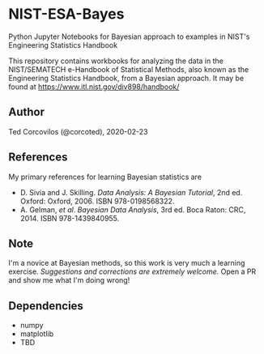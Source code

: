 # NIST-ESA-Bayes
<!-- [![Binder](https://mybinder.org/badge_logo.svg)](https://mybinder.org/v2/gh/corcoted/NIST-ESA-Bayes/master) -->

Python Jupyter Notebooks for Bayesian approach to examples in NIST's Engineering Statistics Handbook

This repository contains workbooks for analyzing the data in the NIST/SEMATECH e-Handbook of Statistical Methods, also known as the Engineering Statistics Handbook, from a Bayesian approach.  It may be found at https://www.itl.nist.gov/div898/handbook/

## Author
Ted Corcovilos (@corcoted), 2020-02-23

## References
My primary references for learning Bayesian statistics are
* D. Sivia and J. Skilling. *Data Analysis: A Bayesian Tutorial*, 2nd ed. Oxford: Oxford, 2006. ISBN 978-0198568322.
* A. Gelman, *et al*. *Bayesian Data Analysis*, 3rd ed. Boca Raton: CRC, 2014. ISBN 978-1439840955.


## Note
I'm a novice at Bayesian methods, so this work is very much a learning exercise.  *Suggestions and corrections are extremely welcome.*  Open a PR and show me what I'm doing wrong!

## Dependencies
* numpy
* matplotlib
* TBD
